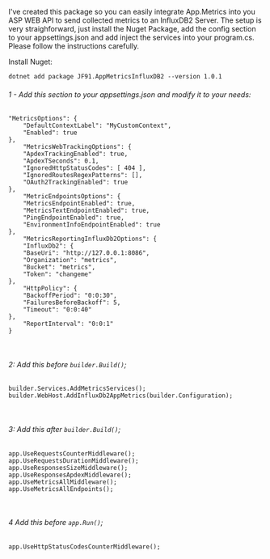 I've created this package so you can easily integrate App.Metrics into you ASP WEB API to send collected metrics to an InfluxDB2 Server.
The setup is very straighforward, just install the Nuget Package, add the config section to your appsettings.json and add inject the services into your program.cs.
Please follow the instructions carefully.

Install Nuget:
```
dotnet add package JF91.AppMetricsInfluxDB2 --version 1.0.1
```

###### 1 - Add this section to your appsettings.json and modify it to your needs:

```
"MetricsOptions": {
    "DefaultContextLabel": "MyCustomContext",
    "Enabled": true
},
    "MetricsWebTrackingOptions": {
    "ApdexTrackingEnabled": true,
    "ApdexTSeconds": 0.1,
    "IgnoredHttpStatusCodes": [ 404 ],
    "IgnoredRoutesRegexPatterns": [],
    "OAuth2TrackingEnabled": true
},
    "MetricEndpointsOptions": {
    "MetricsEndpointEnabled": true,
    "MetricsTextEndpointEnabled": true,
    "PingEndpointEnabled": true,
    "EnvironmentInfoEndpointEnabled": true
},
    "MetricsReportingInfluxDb2Options": {
    "InfluxDb2": {
    "BaseUri": "http://127.0.0.1:8086",
    "Organization": "metrics",
    "Bucket": "metrics",
    "Token": "changeme"
},
    "HttpPolicy": {
    "BackoffPeriod": "0:0:30",
    "FailuresBeforeBackoff": 5,
    "Timeout": "0:0:40"
},
    "ReportInterval": "0:0:1"
}
```

<br>

###### 2: Add this before ```builder.Build()```;
```
builder.Services.AddMetricsServices();
builder.WebHost.AddInfluxDb2AppMetrics(builder.Configuration);
```

<br>

###### 3: Add this after ```builder.Build()```;
```
app.UseRequestsCounterMiddleware();
app.UseRequestsDurationMiddleware();
app.UseResponsesSizeMiddleware();
app.UseResponsesApdexMiddleware();
app.UseMetricsAllMiddleware();
app.UseMetricsAllEndpoints();
```

<br>

###### 4 Add this before ```app.Run()```;
```
app.UseHttpStatusCodesCounterMiddleware();
```
